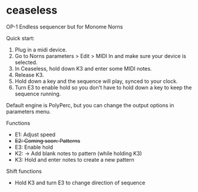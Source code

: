 # ceaseless
OP-1 Endless sequencer but for Monome Norns

Quick start:
1. Plug in a midi device.
2. Go to Norns parameters > Edit > MIDI In and make sure your device is selected.
3. In Ceaseless, hold down K3 and enter some MIDI notes.
4. Release K3.
5. Hold down a key and the sequence will play, synced to your clock.
6. Turn E3 to enable hold so you don't have to hold down a key to keep the sequence running.

Default engine is PolyPerc, but you can change the output options in parameters menu.

Functions
- E1: Adjust speed
- ~~E2: Coming soon: Patterns~~
- E3: Enable hold
- K2: -> Add blank notes to pattern (while holding K3)
- K3: Hold and enter notes to create a new pattern

Shift functions
- Hold K3 and turn E3 to change direction of sequence 

